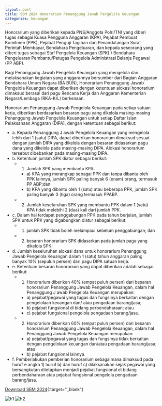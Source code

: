 ```yaml
---
layout: post
title: SBM 2024 Honorarium Penanggung Jawab Pengelola Keuangan
categories: keuangan
---
```


Honorarium yang diberikan kepada PNS/Anggota Polri/TNI yang diberi tugas sebagai Kuasa Pengguna Anggaran (KPA), Pejabat Pembuat Komitmen (PPK), Pejabat Penguji Tagihan dan Penandatangan Surat Perintah Membayar, Bendahara Pengeluaran, dan kepada seseorang yang diberi tugas sebagai Staf Pengelola Keuangan (SPK) / Bendahara Pengeluaran Pembantu/Petugas Pengelola Administrasi Belanja Pegawai (PP ABP).

Bagi Penanggung Jawab Pengelola Keuangan yang mengelola dan melaksanakan kegiatan yang anggarannya bersumber dari Bagian Anggaran Bendahara Umum Negara (BA BUN), Honorarium Penanggung Jawab Pengelola Keuangan dapat diberikan dengan ketentuan alokasi honorarium dimaksud berasal dari pagu Rencana Kerja dan Anggaran Kementerian Negara/Lembaga (RKA-K/L) berkenaan.

Honorarium Penanggung Jawab Pengelola Keuangan pada setiap satuan kerja, diberikan berdasarkan besaran pagu yang dikelola masing-masing Penanggung Jawab Pengelola Keuangan untuk setiap Daftar Isian Pelaksanaan Anggaran (DIPA), dengan ketentuan sebagai berikut:
- a. Kepada Penanggung J awab Pengelola Keuangan yang mengelola lebih dari 1 (satu) DIPA, dapat diberikan honorarium dimaksud sesuai dengan jumlah DIPA yang dikelola dengan besaran didasarkan pagu dana yang dikelola pada masing-masing DIPA. Alokasi honorarium tersebut dibebankan pada masing-masing DIPA.
- b. Ketentuan jumlah SPK diatur sebagai berikut:
   - 1) Jumlah SPK yang membantu KPA:
      - a) KPA yang merangkap sebagai PPK dan tanpa dibantu oleh PPK lainnya, jumlah SPK paling banyak 6 (enam) orang, termasuk PP ABP;dan
      - b) KPA yang dibantu oleh 1 (satu) atau beberapa PPK, jumlah SPK paling banyak 3 (tiga) orang termasuk PPABP.
   - 2) Jumlah keseluruhan SPK yang membantu PPK dalam 1 (satu) KPA tidak melebihi 2 (dua) kali dari jumlah PPK.
- c. Dalam hal terdapat penggabungan PPK pada tahun berjalan, jumlah SPK untuk PPK yang digabungkan diatur sebagai berikut:
   - 1) jumlah SPK tidak boleh melampaui sebelum penggabungan; dan
   - 2) besaran honorarium SPK didasarkan pada jumlah pagu yang dikelola SPK;
- d. Jumlah keseluruhan alokasi dana untuk honorarium Penanggung Jawab Pengelola Keuangan dalam 1 (satu) tahun anggaran paling banyak 10% (sepuluh persen) dari pagu DIPA satuan kerja.
- e. Ketentuan besaran honorarium yang dapat diberikan adalah sebagai berikut:
   - 1) Honorarium diberikan 40% (empat puluh persen) dari besaran honorarium Penanggung Jawab Pengelola Keuangan, dalam hal Penanggung J awab Pengelola Keuangan merupakan:
      - a) pejabat/pegawai yang tugas dan fungsinya berkaitan dengan pengelolaan keuangan dan/ atau pengadaan barang/jasa;
      - b) pejabat fungsional di bidang perbendaharaan; atau
      - c) pejabat fungsional pengelola pengadaan barang/jasa.
   - 2) Honorarium diberikan 60% (empat puluh persen) dari besaran honorarium Penanggung Jawab Pengelola Keuangan, dalam hal Penanggung Jawab Pengelola Keuangan merupakan:
      - a) pejabat/pegawai yang tugas dan fungsinya tidak berkaitan dengan pengelolaan keuangan dan/atau pengadaan barang/jasa; atau
      - b) pejabat fungsional lainnya.
- f. Pemberlakukan pemberian honorarium sebagaimana dimaksud
pada huruf e angka 1) huruf b) dan huruf c) dilaksanakan sejak pegawai yang bersangkutan ditetapkan menjadi pejabat fungsional di bidang perbendaharaan atau pejabat fungsional pengelola pengadaan barang/jasa.

[Download SBM 2024](https://jdih.kemenkeu.go.id/download/8be2507a-7c39-480f-b271-88e74e59e272/2023pmkeuangan049.pdf){:target="_blank"}

![h1](https://blogger.googleusercontent.com/img/b/R29vZ2xl/AVvXsEicK9dCYmQlk9KdQXKUymY38Kwp4cdjBF752pAcUzAfDjKExSN0sABE8_-Lbcq_Mgf3w9CfyiQyBi6GVQBKOHytxOxUqIhKberyrKTGiMZWkvFtX5_fu4pQpOjmYIWnkd2h8UFP2CcqQZT-zGZU1R7nkXTpTzkFRAqQ9curLw81-DopaQ/s1600/sbm_2024_1_Page_01.jpg)
![h2](https://blogger.googleusercontent.com/img/b/R29vZ2xl/AVvXsEhcNIypnCLkoe5NoGakvdPShGJ36HLktdVtgIfIN5XnrMuuplwcRgxjgn_v8-4f3lESp4svRPeZ1Of5DNtFs2Gn7GU4l_u4K2yjV9Pc-nggdyF6lpIavT8xMza71OUajzyw3npJ8I08n5j7e1SBY9TURd789eDawOA24yAx7JThinZ3lg/s1600/sbm_2024_1_Page_02.jpg)

